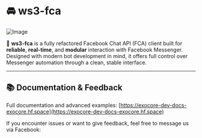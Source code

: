 # 🚘 ws3-fca

![Image](https://files.catbox.moe/68kfvr.png)

💁 **ws3-fca** is a fully refactored Facebook Chat API (FCA) client built for **reliable**, **real-time**, and **modular** interaction with Facebook Messenger. Designed with modern bot development in mind, it offers full control over Messenger automation through a clean, stable interface.

---

## 📚 Documentation & Feedback

Full documentation and advanced examples:
[https://exocore-dev-docs-exocore.hf.space](https://exocore-dev-docs-exocore.hf.space)

If you encounter issues or want to give feedback, feel free to message us via Facebook:
